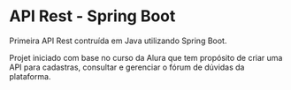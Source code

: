 # API Rest - Spring Boot

Primeira API Rest contruída em Java utilizando Spring Boot.

Projet iniciado com base no curso da Alura que tem propósito de criar uma API para cadastras, consultar e gerenciar o fórum de dúvidas da plataforma.
